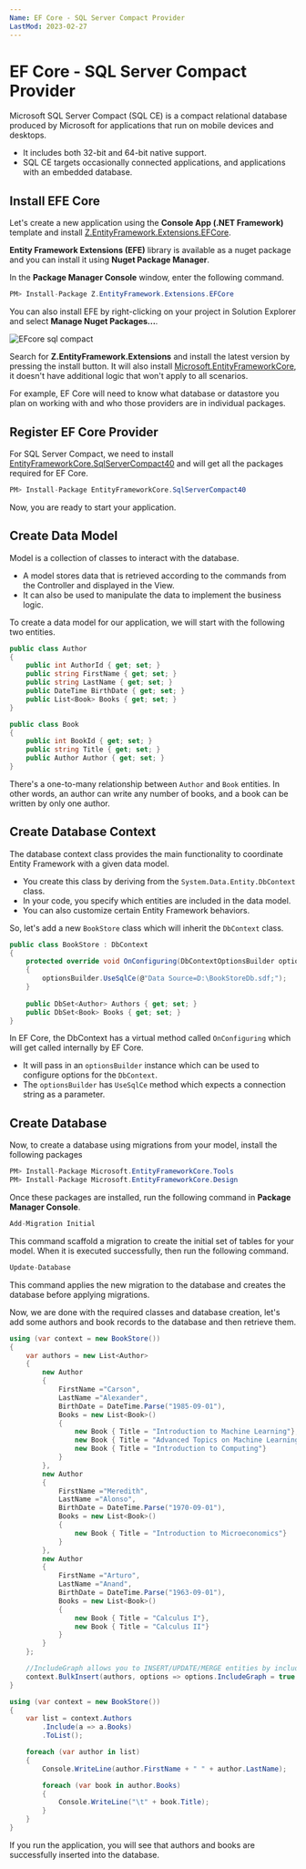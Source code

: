 ```yaml
---
Name: EF Core - SQL Server Compact Provider
LastMod: 2023-02-27
---
```


# EF Core - SQL Server Compact Provider

Microsoft SQL Server Compact (SQL CE) is a compact relational database produced by Microsoft for applications that run on mobile devices and desktops.

 - It includes both 32-bit and 64-bit native support.
 - SQL CE targets occasionally connected applications, and applications with an embedded database.

## Install EFE Core

Let's create a new application using the **Console App (.NET Framework)** template and install [Z.EntityFramework.Extensions.EFCore](https://www.nuget.org/packages/Z.EntityFramework.Extensions.EFCore/). 

**Entity Framework Extensions (EFE)** library is available as a nuget package and you can install it using **Nuget Package Manager**.

In the **Package Manager Console** window, enter the following command.

```csharp
PM> Install-Package Z.EntityFramework.Extensions.EFCore
```

You can also install EFE by right-clicking on your project in Solution Explorer and select **Manage Nuget Packages...**. 

<img src="https://raw.githubusercontent.com/zzzprojects/docs/master/entityframework-extensions.net/images/efcore-sql-compact-1.png" alt="EFcore sql compact">

Search for **Z.EntityFramework.Extensions** and install the latest version by pressing the install button. It will also install [Microsoft.EntityFrameworkCore](https://www.nuget.org/packages/Z.EntityFramework.Extensions.EFCore/), it doesn't have additional logic that won't apply to all scenarios.

For example, EF Core will need to know what database or datastore you plan on working with and who those providers are in individual packages.

## Register EF Core Provider

For SQL Server Compact, we need to install [EntityFrameworkCore.SqlServerCompact40](https://www.nuget.org/packages/EntityFrameworkCore.SqlServerCompact40) and will get all the packages required for EF Core.

```csharp
PM> Install-Package EntityFrameworkCore.SqlServerCompact40
```

Now, you are ready to start your application.
 
 ## Create Data Model
 
 Model is a collection of classes to interact with the database.

 - A model stores data that is retrieved according to the commands from the Controller and displayed in the View.
 - It can also be used to manipulate the data to implement the business logic.

To create a data model for our application, we will start with the following two entities.

```csharp
public class Author
{
    public int AuthorId { get; set; }
    public string FirstName { get; set; }
    public string LastName { get; set; }
    public DateTime BirthDate { get; set; }
    public List<Book> Books { get; set; }
}

public class Book
{
    public int BookId { get; set; }
    public string Title { get; set; }
    public Author Author { get; set; }
}

```

There's a one-to-many relationship between `Author` and `Book` entities. In other words, an author can write any number of books, and a book can be written by only one author.

## Create Database Context

The database context class provides the main functionality to coordinate Entity Framework with a given data model. 

 - You create this class by deriving from the `System.Data.Entity.DbContext` class. 
 - In your code, you specify which entities are included in the data model. 
 - You can also customize certain Entity Framework behaviors. 

So, let's add a new `BookStore` class which will inherit the `DbContext` class.

```csharp
public class BookStore : DbContext
{
    protected override void OnConfiguring(DbContextOptionsBuilder optionsBuilder)
    {
        optionsBuilder.UseSqlCe(@"Data Source=D:\BookStoreDb.sdf;");
    }
        
    public DbSet<Author> Authors { get; set; }
    public DbSet<Book> Books { get; set; }
}
```
In EF Core, the DbContext has a virtual method called `OnConfiguring` which will get called internally by EF Core. 

 - It will pass in an `optionsBuilder` instance which can be used to configure options for the `DbContext`.
 - The `optionsBuilder` has `UseSqlCe` method which expects a connection string as a parameter. 

## Create Database

Now, to create a database using migrations from your model, install the following packages

```csharp
PM> Install-Package Microsoft.EntityFrameworkCore.Tools
PM> Install-Package Microsoft.EntityFrameworkCore.Design
```

Once these packages are installed, run the following command in **Package Manager Console**.

```csharp
Add-Migration Initial
```

This command scaffold a migration to create the initial set of tables for your model. When it is executed successfully, then run the following command.

```csharp
Update-Database
```

This command applies the new migration to the database and creates the database before applying migrations.

Now, we are done with the required classes and database creation, let's add some authors and book records to the database and then retrieve them.

```csharp
using (var context = new BookStore())
{
    var authors = new List<Author>
    {
        new Author
        {
            FirstName ="Carson",
            LastName ="Alexander",
            BirthDate = DateTime.Parse("1985-09-01"),
            Books = new List<Book>()
            {
                new Book { Title = "Introduction to Machine Learning"},
                new Book { Title = "Advanced Topics on Machine Learning"},
                new Book { Title = "Introduction to Computing"}
            }
        },
        new Author
        {
            FirstName ="Meredith",
            LastName ="Alonso",
            BirthDate = DateTime.Parse("1970-09-01"),
            Books = new List<Book>()
            {
                new Book { Title = "Introduction to Microeconomics"}
            }
        },
        new Author
        {
            FirstName ="Arturo",
            LastName ="Anand",
            BirthDate = DateTime.Parse("1963-09-01"),
            Books = new List<Book>()
            {
                new Book { Title = "Calculus I"},
                new Book { Title = "Calculus II"}
            }
        }
    };

    //IncludeGraph allows you to INSERT/UPDATE/MERGE entities by including the child entities graph.
    context.BulkInsert(authors, options => options.IncludeGraph = true );
}

using (var context = new BookStore())
{
    var list = context.Authors
        .Include(a => a.Books)
        .ToList();

    foreach (var author in list)
    {
        Console.WriteLine(author.FirstName + " " + author.LastName);

        foreach (var book in author.Books)
        {
            Console.WriteLine("\t" + book.Title);
        }
    }
}
```

If you run the application, you will see that authors and books are successfully inserted into the database.
